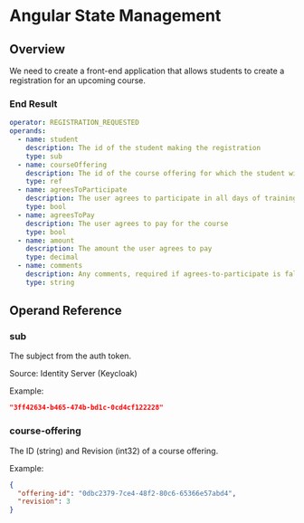 # Angular State Management

## Overview

We need to create a front-end application that allows students to create a registration for an upcoming course.

### End Result

```yaml
operator: REGISTRATION_REQUESTED
operands:
  - name: student
    description: The id of the student making the registration
    type: sub
  - name: courseOffering
    description: The id of the course offering for which the student wishes to enroll.
    type: ref
  - name: agreesToParticipate
    description: The user agrees to participate in all days of training.
    type: bool
  - name: agreesToPay
    description: The user agrees to pay for the course
    type: bool
  - name: amount
    description: The amount the user agrees to pay
    type: decimal
  - name: comments
    description: Any comments, required if agrees-to-participate is false
    type: string
```

## Operand Reference

### sub

The subject from the auth token.

Source: Identity Server (Keycloak)

Example:

```json
"3ff42634-b465-474b-bd1c-0cd4cf122228"
```

### course-offering

The ID (string) and Revision (int32) of a course offering.

Example:

```json
{
  "offering-id": "0dbc2379-7ce4-48f2-80c6-65366e57abd4",
  "revision": 3
}
```
